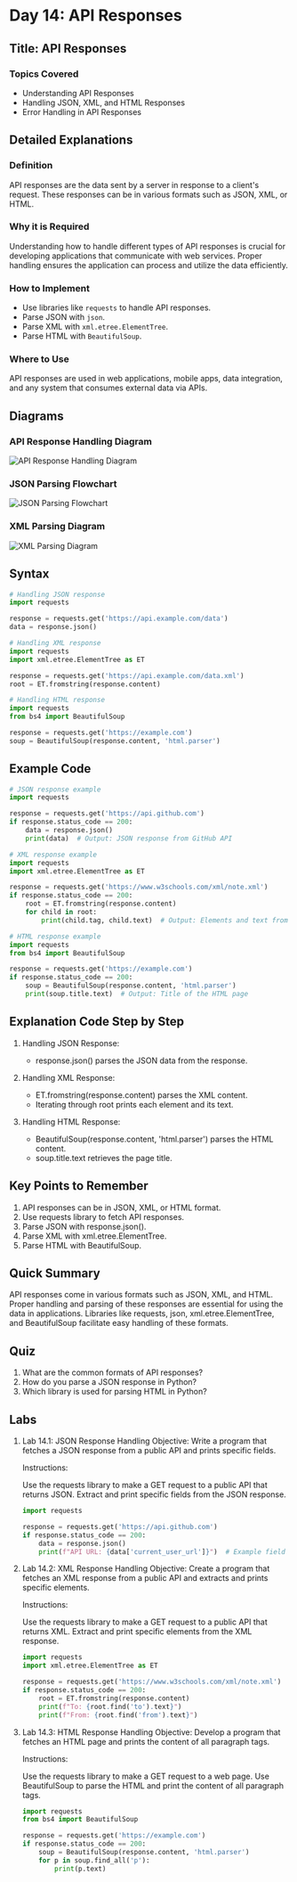 # Day 14: API Responses

## Title: API Responses

### Topics Covered
- Understanding API Responses
- Handling JSON, XML, and HTML Responses
- Error Handling in API Responses

## Detailed Explanations

### Definition
API responses are the data sent by a server in response to a client's request. These responses can be in various formats such as JSON, XML, or HTML.

### Why it is Required
Understanding how to handle different types of API responses is crucial for developing applications that communicate with web services. Proper handling ensures the application can process and utilize the data efficiently.

### How to Implement
- Use libraries like `requests` to handle API responses.
- Parse JSON with `json`.
- Parse XML with `xml.etree.ElementTree`.
- Parse HTML with `BeautifulSoup`.

### Where to Use
API responses are used in web applications, mobile apps, data integration, and any system that consumes external data via APIs.

## Diagrams

### API Response Handling Diagram
![API Response Handling Diagram](images/api_response_handling.png)

### JSON Parsing Flowchart
![JSON Parsing Flowchart](images/json_parsing_flowchart.png)

### XML Parsing Diagram
![XML Parsing Diagram](images/xml_parsing_diagram.png)

## Syntax
```python
# Handling JSON response
import requests

response = requests.get('https://api.example.com/data')
data = response.json()

# Handling XML response
import requests
import xml.etree.ElementTree as ET

response = requests.get('https://api.example.com/data.xml')
root = ET.fromstring(response.content)

# Handling HTML response
import requests
from bs4 import BeautifulSoup

response = requests.get('https://example.com')
soup = BeautifulSoup(response.content, 'html.parser')
```

## Example Code
```python
# JSON response example
import requests

response = requests.get('https://api.github.com')
if response.status_code == 200:
    data = response.json()
    print(data)  # Output: JSON response from GitHub API

# XML response example
import requests
import xml.etree.ElementTree as ET

response = requests.get('https://www.w3schools.com/xml/note.xml')
if response.status_code == 200:
    root = ET.fromstring(response.content)
    for child in root:
        print(child.tag, child.text)  # Output: Elements and text from XML

# HTML response example
import requests
from bs4 import BeautifulSoup

response = requests.get('https://example.com')
if response.status_code == 200:
    soup = BeautifulSoup(response.content, 'html.parser')
    print(soup.title.text)  # Output: Title of the HTML page
```

## Explanation Code Step by Step
1. Handling JSON Response:

	- response.json() parses the JSON data from the response.
2. Handling XML Response:

	- ET.fromstring(response.content) parses the XML content.
	- Iterating through root prints each element and its text.
3. Handling HTML Response:

	- BeautifulSoup(response.content, 'html.parser') parses the HTML content.
	- soup.title.text retrieves the page title.

## Key Points to Remember
1. API responses can be in JSON, XML, or HTML format.
2. Use requests library to fetch API responses.
3. Parse JSON with response.json().
4. Parse XML with xml.etree.ElementTree.
5. Parse HTML with BeautifulSoup.

## Quick Summary
API responses come in various formats such as JSON, XML, and HTML. Proper handling and parsing of these responses are essential for using the data in applications. Libraries like requests, json, xml.etree.ElementTree, and BeautifulSoup facilitate easy handling of these formats.

## Quiz
1. What are the common formats of API responses?
2. How do you parse a JSON response in Python?
3. Which library is used for parsing HTML in Python?

## Labs
1. Lab 14.1: JSON Response Handling
	Objective: Write a program that fetches a JSON response from a public API and prints specific fields.
	
	Instructions:
	
	Use the requests library to make a GET request to a public API that returns JSON.
	Extract and print specific fields from the JSON response.
	```python
	import requests
	
	response = requests.get('https://api.github.com')
	if response.status_code == 200:
	    data = response.json()
	    print(f"API URL: {data['current_user_url']}")  # Example field
	```
2. Lab 14.2: XML Response Handling
	Objective: Create a program that fetches an XML response from a public API and extracts and prints specific elements.
	
	Instructions:
	
	Use the requests library to make a GET request to a public API that returns XML.
	Extract and print specific elements from the XML response.
	```python
	import requests
	import xml.etree.ElementTree as ET
	
	response = requests.get('https://www.w3schools.com/xml/note.xml')
	if response.status_code == 200:
	    root = ET.fromstring(response.content)
	    print(f"To: {root.find('to').text}")
	    print(f"From: {root.find('from').text}")
3. Lab 14.3: HTML Response Handling
	Objective: Develop a program that fetches an HTML page and prints the content of all paragraph tags.
	
	Instructions:
	
	Use the requests library to make a GET request to a web page.
	Use BeautifulSoup to parse the HTML and print the content of all paragraph tags.
	```python
	import requests
	from bs4 import BeautifulSoup
	
	response = requests.get('https://example.com')
	if response.status_code == 200:
	    soup = BeautifulSoup(response.content, 'html.parser')
	    for p in soup.find_all('p'):
	        print(p.text)
	```
